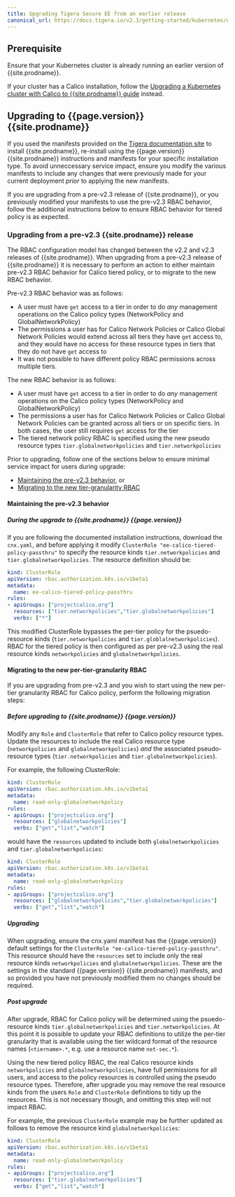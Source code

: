 ```yaml
---
title: Upgrading Tigera Secure EE from an earlier release
canonical_url: https://docs.tigera.io/v2.3/getting-started/kubernetes/upgrade/upgrade-tsee
---
```


## Prerequisite

Ensure that your Kubernetes cluster is already running an earlier version of {{site.prodname}}.

If your cluster has a Calico installation, follow the [Upgrading a Kubernetes cluster with Calico to {{site.prodname}} guide]({{site.baseurl}}/{{page.version}}/getting-started/kubernetes/upgrade/upgrade-to-tsee)
instead.

## Upgrading to {{page.version}} {{site.prodname}}

If you used the manifests provided on the [Tigera documentation site](https://docs.tigera.io/)
to install {{site.prodname}}, re-install using the {{page.version}} {{site.prodname}} instructions
and manifests for your specific installation type. To avoid unneccessary service impact, ensure you modify the various
manifests to include any changes that were previously made for your current deployment *prior* to applying the new
manifests.

If you are upgrading from a pre-v2.3 release of {{site.prodname}}, or you previously modified your manifests to use the
pre-v2.3 RBAC behavior, follow the additional instructions below to ensure RBAC behavior for tiered policy is as expected.

### <a name="upgrading-pre23"></a>Upgrading from a pre-v2.3 {{site.prodname}} release

The RBAC configuration model has changed between the v2.2 and v2.3 releases of {{site.prodname}}.
When upgrading from a pre-v2.3 release of {{site.prodname}} it is necessary to perform an action to either
maintain pre-v2.3 RBAC behavior for Calico tiered policy, or to migrate to the new RBAC behavior.

Pre-v2.3 RBAC behavior was as follows:
-  A user must have `get` access to a tier in order to do *any* management operations on the Calico policy types
   (NetworkPolicy and GlobalNetworkPolicy)
-  The permissions a user has for Calico Network Policies or Calico Global Network Policies would extend across all
   tiers they have `get` access to, and they would have no access for these resource types in tiers that they do not
   have `get` access to
-  It was not possible to have different policy RBAC permissions across multiple tiers.

The new RBAC behavior is as follows:
-  A user must have `get` access to a tier in order to do *any* management operations on the Calico policy types
   (NetworkPolicy and GlobalNetworkPolicy)
-  The permissions a user has for Calico Network Policies or Calico Global Network Policies can be granted across all
   tiers or on specific tiers. In both cases, the user still requires `get` access for the tier
-  The tiered network policy RBAC is specified using the new pseudo resource types `tier.globalnetworkpolicies` and
   `tier.networkpolicies`

Prior to upgrading, follow one of the sections below to ensure minimal service impact for users during upgrade:
-  [Maintaining the pre-v2.3 behavior](#v23-rbac), or
-  [Migrating to the new tier-granularity RBAC](#per-tier-rbac)

#### <a name="v23-rbac"></a>Maintaining the pre-v2.3 behavior

##### During the upgrade to {{site.prodname}} {{page.version}}

If you are following the documented installation instructions, download the `cnx.yaml`, and before applying it modify
`ClusterRole "ee-calico-tiered-policy-passthru"` to specify the resource kinds `tier.networkpolicies` and
`tier.globalnetworkpolicies`. The resource definition should be:

```yaml
kind: ClusterRole
apiVersion: rbac.authorization.k8s.io/v1beta1
metadata:
  name: ee-calico-tiered-policy-passthru
rules:
- apiGroups: ["projectcalico.org"]
  resources: ["tier.networkpolicies","tier.globalnetworkpolicies"]
  verbs: ["*"]
```

This modified ClusterRole bypasses the per-tier policy for the psuedo-resource kinds (`tier.networkpolicies` and
`tier.globlalnetworkpolicies`). RBAC for the tiered policy is then configured as per pre-v2.3 using the real resource
kinds `networkpolicies` and `globalnetworkpolicies`.

#### <a name="per-tier-rbac"></a>Migrating to the new per-tier-granularity RBAC

If you are upgrading from pre-v2.3 and you wish to start using the new per-tier granularity RBAC for Calico policy,
perform the following migration steps:

##### Before upgrading to {{site.prodname}} {{page.version}}

Modify any `Role` and `ClusterRole` that refer to Calico policy resource types. Update the resources to include the
real Calico resource type (`networkpolicies` and `globalnetworkpolicies`) *and* the associated pseudo-resource types
(`tier.networkpolicies` and `tier.globalnetworkpolicies`).

For example, the following ClusterRole:

```yaml
kind: ClusterRole
apiVersion: rbac.authorization.k8s.io/v1beta1
metadata:
  name: read-only-globalnetworkpolicy
rules:
- apiGroups: ["projectcalico.org"]
  resources: ["globalnetworkpolicies"]
  verbs: ["get","list","watch"]
```

would have the `resources` updated to include both `globalnetworkpolicies` and `tier.globalnetworkpolicies`:

```yaml
kind: ClusterRole
apiVersion: rbac.authorization.k8s.io/v1beta1
metadata:
  name: read-only-globalnetworkpolicy
rules:
- apiGroups: ["projectcalico.org"]
  resources: ["globalnetworkpolicies","tier.globalnetworkpolicies"]
  verbs: ["get","list","watch"]
```

##### Upgrading

When upgrading, ensure the cnx.yaml manifest has the {{page.version}} default settings for the `ClusterRole "ee-calico-tiered-policy-passthru"`.
This resource should have the `resources` set to include only the real resource kinds `networkpolicies` and `globalnetworkpolicies`.
These are the settings in the standard {{page.version}} {{site.prodname}} manifests, and so provided you have not previously modified them
no changes should be required.

##### Post upgrade

After upgrade, RBAC for Calico policy will be determined using the psuedo-resource kinds `tier.globalnetworkpolicies` and
`tier.networkpolicies`. At this point it is possible to update your RBAC definitions to utilize the per-tier granularity
that is available using the tier wildcard format of the resource names (`<tiername>.*`, e.g. use a resource name `net-sec.*`).

Using the new tiered policy RBAC, the real Calico resource kinds `networkpolicies` and `globalnetworkpolicies`, have
full permissions for all users, and access to the policy resources is controlled using the pseudo resource types. Therefore, after
upgrade you may remove the real resource kinds from the users `Role` and `ClusterRole` definitions to tidy up the resources.
This is not necessary though, and omitting this step will not impact RBAC.

For example, the previous `ClusterRole` example may be further updated as follows to remove the resource kind `globalnetworkpolicies`:

```yaml
kind: ClusterRole
apiVersion: rbac.authorization.k8s.io/v1beta1
metadata:
  name: read-only-globalnetworkpolicy
rules:
- apiGroups: ["projectcalico.org"]
  resources: ["tier.globalnetworkpolicies"]
  verbs: ["get","list","watch"]
```

